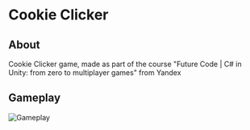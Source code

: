 # Cookie Clicker

## About
Cookie Clicker game, made as part of the course "Future Code | C# in Unity: from zero to multiplayer games" from Yandex

## Gameplay

![Gameplay](Docs/Gameplay.gif)
